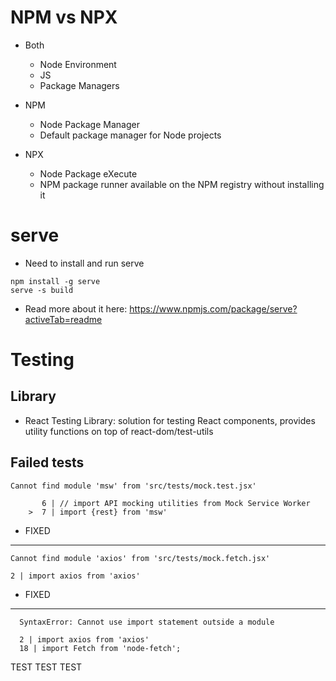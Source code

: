 # NPM vs NPX

- Both

  - Node Environment
  - JS
  - Package Managers

- NPM

  - Node Package Manager
  - Default package manager for Node projects

- NPX

  - Node Package eXecute
  - NPM package runner available on the NPM registry without installing it

# serve

- Need to install and run serve

```
npm install -g serve
serve -s build
```

- Read more about it here: https://www.npmjs.com/package/serve?activeTab=readme

# Testing

## Library

- React Testing Library: solution for testing React components, provides utility
  functions on top of react-dom/test-utils

## Failed tests

```
Cannot find module 'msw' from 'src/tests/mock.test.jsx'

       6 | // import API mocking utilities from Mock Service Worker
    >  7 | import {rest} from 'msw'
```

- FIXED

---

```
Cannot find module 'axios' from 'src/tests/mock.fetch.jsx'

2 | import axios from 'axios'
```

- FIXED

---

```
  SyntaxError: Cannot use import statement outside a module

  2 | import axios from 'axios'
  18 | import Fetch from 'node-fetch';
```

TEST TEST TEST
